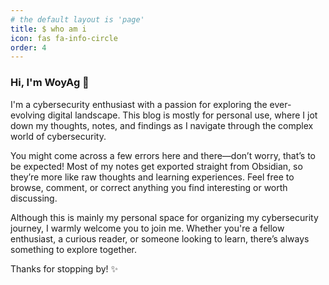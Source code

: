 ```yaml
---
# the default layout is 'page'
title: $ who am i
icon: fas fa-info-circle
order: 4
---
```


### Hi, I'm WoyAg 👋

I'm a cybersecurity enthusiast with a passion for exploring the ever-evolving digital landscape. This blog is mostly for personal use, where I jot down my thoughts, notes, and findings as I navigate through the complex world of cybersecurity.

You might come across a few errors here and there—don’t worry, that’s to be expected! Most of my notes get exported straight from Obsidian, so they’re more like raw thoughts and learning experiences. Feel free to browse, comment, or correct anything you find interesting or worth discussing.

Although this is mainly my personal space for organizing my cybersecurity journey, I warmly welcome you to join me. Whether you're a fellow enthusiast, a curious reader, or someone looking to learn, there’s always something to explore together.

Thanks for stopping by! ✨

<article style="display:none">
    <p>
        If you had a question, why WoyAg? Well, it sounds like "voyage"—and I think that’s pretty fitting. Life, just like learning, is a continuous voyage. Whether we’re navigating new cybersecurity challenges, exploring new tools, or just solving everyday problems, every step is a part of that grand journey.
    </p>

    <p>
        Each discovery, success, or even failure adds a new chapter to the voyage. In this blog, you'll find fragments of my own journey—sometimes rough, sometimes polished, but always moving forward. Cybersecurity, much like life, requires patience, curiosity, and resilience. And while the destination is important, it’s the journey itself that truly matters.
    </p>

    <p>
        So here’s to all the voyages we take, both online and off! 🌍✨
    </p>
<article>
